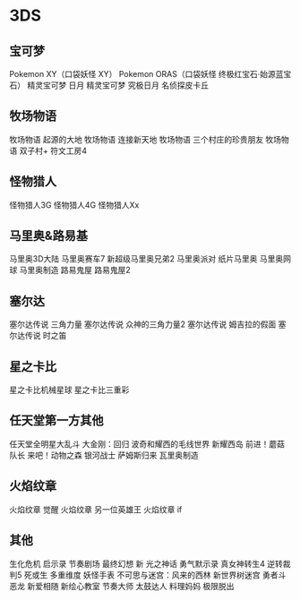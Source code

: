 # 3DS

## 宝可梦
Pokemon XY（口袋妖怪 XY）
Pokemon ORAS（口袋妖怪 终极红宝石·始源蓝宝石）
精灵宝可梦 日月
精灵宝可梦 究极日月
名侦探皮卡丘

## 牧场物语
牧场物语 起源的大地
牧场物语 连接新天地
牧场物语 三个村庄的珍贵朋友
牧场物语 双子村+
符文工房4

## 怪物猎人
怪物猎人3G
怪物猎人4G
怪物猎人Xx

## 马里奥&路易基

马里奥3D大陆
马里奥赛车7
新超级马里奥兄弟2
马里奥派对
纸片马里奥
马里奥网球
马里奥制造
路易鬼屋
路易鬼屋2

## 塞尔达

塞尔达传说 三角力量
塞尔达传说 众神的三角力量2
塞尔达传说 姆吉拉的假面
塞尔达传说 时之笛

## 星之卡比
星之卡比机械星球
星之卡比三重彩

## 任天堂第一方其他

任天堂全明星大乱斗
大金刚：回归
波奇和耀西的毛线世界
新耀西岛
前进！蘑菇队长
来吧！动物之森
银河战士 萨姆斯归来
瓦里奥制造

## 火焰纹章
火焰纹章 觉醒
火焰纹章 另一位英雄王
火焰纹章 if

## 其他
生化危机 启示录
节奏剧场 最终幻想
新 光之神话
勇气默示录
真女神转生4
逆转裁判5
死或生 多重维度
妖怪手表
不可思与迷宫：风来的西林
新世界树迷宫
勇者斗恶龙
新爱相随
新绘心教室
节奏大师
太鼓达人
料理妈妈
极限脱出
